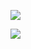 <a href='http://picasaweb.google.com/lh/photo/mb_E360uPqe2QElzOV9aYA?feat=embedwebsite'><img src='http://lh3.ggpht.com/_TZMojZ6BS9g/THmJx052NVI/AAAAAAAAAB4/p_aizk53BvU/s800/TestDrive2-3.png' /></a>




<a href='http://picasaweb.google.com/lh/photo/HH-R-YlfWkVoe9vNkEClLQ?feat=embedwebsite'><img src='http://lh3.ggpht.com/_TZMojZ6BS9g/THmJxS7MD6I/AAAAAAAAAB0/LXqLxuOkxpg/s800/TestDrive2-2.png' /></a>